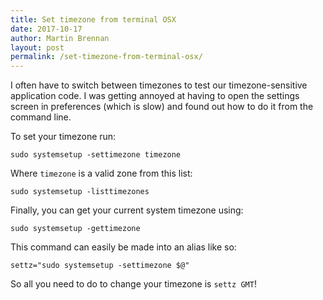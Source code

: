 ```yaml
---
title: Set timezone from terminal OSX
date: 2017-10-17
author: Martin Brennan
layout: post
permalink: /set-timezone-from-terminal-osx/
---
```


I often have to switch between timezones to test our timezone-sensitive application code. I was getting annoyed at having to open the settings screen in preferences (which is slow) and found out how to do it from the command line.

To set your timezone run:

```
sudo systemsetup -settimezone timezone
```

Where `timezone` is a valid zone from this list:

```
sudo systemsetup -listtimezones
```

Finally, you can get your current system timezone using:

```
sudo systemsetup -gettimezone
```

This command can easily be made into an alias like so:

```
settz="sudo systemsetup -settimezone $@"
```

So all you need to do to change your timezone is `settz GMT`!